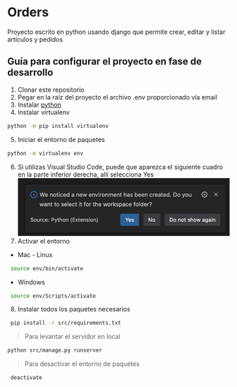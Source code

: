 # Orders

Proyecto escrito en python usando django que permite crear, editar y listar artículos y pedidos

## Guía para configurar el proyecto en fase de desarrollo

1. Clonar este repositorio
2. Pegar en la raíz del proyecto el archivo .env proporcionado vía email
3. Instalar [python](https://www.python.org/downloads/)
4. Instalar virtualenv
```bash
python -m pip install virtualenv
```
5. Iniciar el entorno de paquetes
```bash
python -m virtualenv env
```
6. Si utilizas Visual Studio Code, puede que aparezca el siguiente cuadro en la parte inferior derecha, allí selecciona Yes
![](https://raw.githubusercontent.com/onejulian/storage-fun/main/image.png)
7. Activar el entorno
- Mac - Linux
```bash
 source env/bin/activate
```
- Windows
```bash
 source env/Scripts/activate
```
8. Instalar todos los paquetes necesarios
```bash
 pip install -r src/requirements.txt
```

> Para levantar el servidor en local

```bash
python src/manage.py runserver
```

> Para desactivar el entorno de paquetes

```bash
 deactivate
```